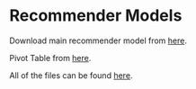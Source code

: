 # Recommender Models 

Download main recommender model from [here](https://drive.google.com/file/d/1rGLLSDTcz8GXTHKarivSYdUbViGCkktb/view?usp=sharing).

Pivot Table from [here](https://drive.google.com/file/d/1WmyP-6mjXwgz5X-VNFzwEOKtMn5EyMwt/view?usp=sharing).

All of the files can be found [here](https://drive.google.com/drive/folders/1N1LpRGY2kR7Tnxz9CziXzfDnpIeoZfne?usp=sharing).
